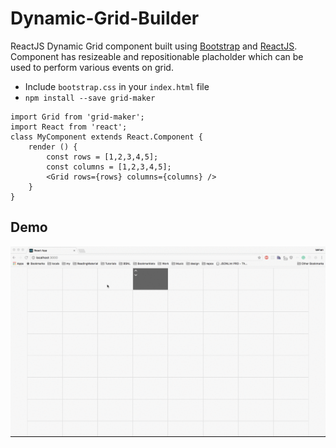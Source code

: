 # Dynamic-Grid-Builder
ReactJS Dynamic Grid component built using [Bootstrap](http://getbootstrap.com/) and [ReactJS](https://facebook.github.io/react/). Component has resizeable and repositionable placholder which can be used to perform various events on grid.

* Include `bootstrap.css` in your `index.html` file
* `npm install --save grid-maker`

```
import Grid from 'grid-maker';
import React from 'react';
class MyComponent extends React.Component {
	render () {
		const rows = [1,2,3,4,5];
		const columns = [1,2,3,4,5];
		<Grid rows={rows} columns={columns} />
	}
}

```

## Demo

![Demo](./demo/demo.gif)
